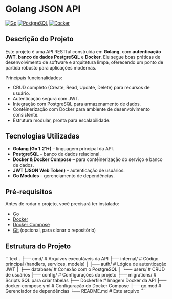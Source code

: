 
# Golang JSON API

[![Go](https://img.shields.io/badge/Go-1.21-blue?logo=go)](https://golang.org/) [![PostgreSQL](https://img.shields.io/badge/PostgreSQL-15-blue?logo=postgresql)](https://www.postgresql.org/) [![Docker](https://img.shields.io/badge/Docker-24-blue?logo=docker)](https://www.docker.com/)

## Descrição do Projeto

Este projeto é uma API RESTful construída em **Golang**, com **autenticação JWT**, **banco de dados PostgreSQL** e **Docker**. Ele segue boas práticas de desenvolvimento de software e arquitetura limpa, oferecendo um ponto de partida robusto para aplicações modernas.

Principais funcionalidades:

- CRUD completo (Create, Read, Update, Delete) para recursos de usuário.
- Autenticação segura com JWT.
- Integração com PostgreSQL para armazenamento de dados.
- Contêinerização com Docker para ambiente de desenvolvimento consistente.
- Estrutura modular, pronta para escalabilidade.

## Tecnologias Utilizadas

- **Golang (Go 1.21+)** – linguagem principal da API.
- **PostgreSQL** – banco de dados relacional.
- **Docker & Docker Compose** – para contêinerização do serviço e banco de dados.
- **JWT (JSON Web Token)** – autenticação de usuários.
- **Go Modules** – gerenciamento de dependências.

## Pré-requisitos

Antes de rodar o projeto, você precisará ter instalado:

- [Go](https://golang.org/dl/)
- [Docker](https://www.docker.com/get-started)
- [Docker Compose](https://docs.docker.com/compose/install/)
- [Git](https://git-scm.com/downloads) (opcional, para clonar o repositório)

## Estrutura do Projeto

\`\`\`text
.
├── cmd/                 # Arquivos executáveis da API
├── internal/            # Código principal (handlers, services, models)
│   ├── auth/            # Lógica de autenticação JWT
│   ├── database/        # Conexão com o PostgreSQL
│   └── users/           # CRUD de usuários
├── config/              # Configurações do projeto
├── migrations/          # Scripts SQL para criar tabelas
├── Dockerfile           # Imagem Docker da API
├── docker-compose.yml   # Configuração do Docker Compose
├── go.mod               # Gerenciador de dependências
└── README.md            # Este arquivo
\`\`\`